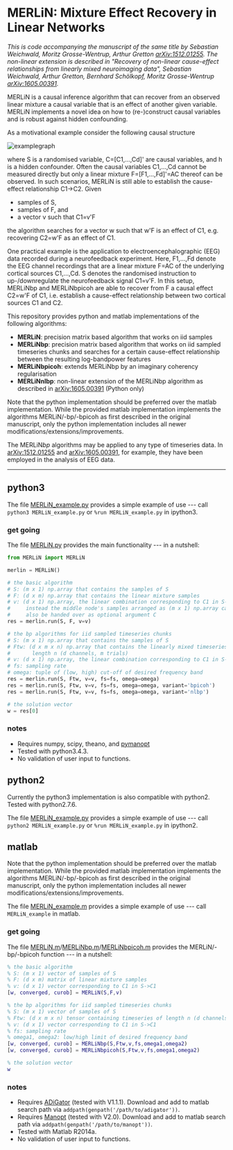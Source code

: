 # MERLiN: Mixture Effect Recovery in Linear Networks

*This is code accompanying the manuscript of the same title by Sebastian Weichwald, Moritz Grosse-Wentrup, Arthur Gretton [arXiv:1512.01255](http://arxiv.org/abs/1512.01255). The non-linear extension is described in "Recovery of non-linear cause-effect relationships from linearly mixed neuroimaging data", Sebastian Weichwald, Arthur Gretton, Bernhard Schölkopf, Moritz Grosse-Wentrup [arXiv:1605.00391](https://arxiv.org/abs/1605.00391).*

MERLiN is a causal inference algorithm that can recover from an observed linear mixture a causal variable that is an effect of another given variable.
MERLiN implements a novel idea on how to (re-)construct causal variables and is robust against hidden confounding.

As a motivational example consider the following causal structure

![examplegraph](http://sweichwald.bplaced.net/MERLiN/examplegraph.png)

where S is a randomised variable, C=[C1,...,Cd]' are causal variables, and h is a hidden confounder.
Often the causal variables C1,...,Cd cannot be measured directly but only a linear mixture F=[F1,...,Fd]'=AC thereof can be observed.
In such scenarios, MERLiN is still able to establish the cause-effect relationship C1→C2.
Given

* samples of S,
* samples of F, and
* a vector v such that C1=v'F

the algorithm searches for a vector w such that w'F is an effect of C1, e.g. recovering C2=w'F as an effect of C1.

One practical example is the application to electroencephalographic (EEG) data recorded during a neurofeedback experiment.
Here, F1,...,Fd denote the EEG channel recordings that are a linear mixture F=AC of the underlying cortical sources C1,...,Cd.
S denotes the randomised instruction to up-/downregulate the neurofeedback signal C1=v'F.
In this setup, MERLiNbp and MERLiNbpicoh are able to recover from F a causal effect C2=w'F of C1, i.e. establish a cause-effect relationship between two cortical sources C1 and C2.

This repository provides python and matlab implementations of the following algorithms:

* **MERLiN**: precision matrix based algorithm that works on iid samples
* **MERLiNbp**: precision matrix based algorithm that works on iid sampled timeseries chunks and searches for a certain cause-effect relationship between the resulting log-bandpower features
* **MERLiNbpicoh**: extends MERLiNbp by an imaginary coherency regularisation
* **MERLiNnlbp**: non-linear extension of the MERLiNbp algorithm as described in [arXiv:1605.00391](https://arxiv.org/abs/1605.00391) (Python only)

Note that the python implementation should be preferred over the matlab implementation. While the provided matlab implementation implements the algorithms MERLiN/-bp/-bpicoh as first described in the original manuscript, only the python implementation includes all newer modifications/extensions/improvements.

The MERLiN*bp* algorithms may be applied to any type of timeseries data.
In [arXiv:1512.01255](http://arxiv.org/abs/1512.01255) and [arXiv:1605.00391](https://arxiv.org/abs/1605.00391), for example, they have been employed in the analysis of EEG data.


---


## python3

The file [MERLiN_example.py](python3/MERLiN_example.py) provides a simple example of use --- call `python3 MERLiN_example.py` or `%run MERLiN_example.py` in ipython3.

### get going

The file [MERLiN.py](python3/MERLiN.py) provides the main functionality --- in a nutshell:

```python
from MERLiN import MERLiN

merlin = MERLiN()

# the basic algorithm
# S: (m x 1) np.array that contains the samples of S
# F: (d x m) np.array that contains the linear mixture samples
# v: (d x 1) np.array, the linear combination corresponding to C1 in S->C1,
#     instead the middle node's samples arranged as (m x 1) np.array can
#     also be handed over as optional argument C
res = merlin.run(S, F, v=v)

# the bp algorithms for iid sampled timeseries chunks
# S: (m x 1) np.array that contains the samples of S
# Ftw: (d x m x n) np.array that contains the linearly mixed timeseries of
#       length n (d channels, m trials)
# v: (d x 1) np.array, the linear combination corresponding to C1 in S->C1
# fs: sampling rate
# omega: tuple of (low, high) cut-off of desired frequency band
res = merlin.run(S, Ftw, v=v, fs=fs, omega=omega)
res = merlin.run(S, Ftw, v=v, fs=fs, omega=omega, variant='bpicoh')
res = merlin.run(S, Ftw, v=v, fs=fs, omega=omega, variant='nlbp')

# the solution vector
w = res[0]
```

### notes

* Requires numpy, scipy, theano, and [pymanopt](https://pymanopt.github.io/)
* Tested with python3.4.3.
* No validation of user input to functions.


## python2

Currently the python3 implementation is also compatible with python2. Tested with python2.7.6.

The file [MERLiN_example.py](python3/MERLiN_example.py) provides a simple example of use --- call `python2 MERLiN_example.py` or `%run MERLiN_example.py` in ipython2.


## matlab

Note that the python implementation should be preferred over the matlab implementation. While the provided matlab implementation implements the algorithms MERLiN/-bp/-bpicoh as first described in the original manuscript, only the python implementation includes all newer modifications/extensions/improvements.

The file [MERLiN_example.m](matlab/MERLiN_example.m) provides a simple example of use --- call `MERLiN_example` in matlab.

### get going

The file [MERLiN.m](matlab/MERLiN.m)/[MERLiNbp.m](matlab/MERLiNbp.m)/[MERLiNbpicoh.m](matlab/MERLiNbpicoh.m) provides the MERLiN/-bp/-bpicoh function --- in a nutshell:

```matlab
% the basic algorithm
% S: (m x 1) vector of samples of S
% F: (d x m) matrix of linear mixture samples
% v: (d x 1) vector corresponding to C1 in S->C1
[w, converged, curob] = MERLiN(S,F,v)

% the bp algorithms for iid sampled timeseries chunks
% S: (m x 1) vector of samples of S
% Ftw: (d x m x n) tensor containing timeseries of length n (d channels, m trials)
% v: (d x 1) vector corresponding to C1 in S->C1
% fs: sampling rate
% omega1, omega2: low/high limit of desired frequency band
[w, converged, curob] = MERLiNbp(S,Ftw,v,fs,omega1,omega2)
[w, converged, curob] = MERLiNbpicoh(S,Ftw,v,fs,omega1,omega2)

% the solution vector
w
```

### notes

* Requires [ADiGator](http://adigator.sourceforge.net/) (tested with V1.1.1). Download and add to matlab search path via `addpath(genpath('/path/to/adigator'))`.
* Requires [Manopt](http://manopt.org/) (tested with V2.0). Download and add to matlab search path via `addpath(genpath('/path/to/manopt'))`.
* Tested with Matlab R2014a.
* No validation of user input to functions.
